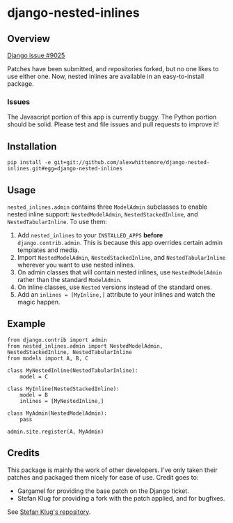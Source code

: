 # django-nested-inlines

## Overview

[Django issue #9025](http://code.djangoproject.com/ticket/9025)

Patches have been submitted, and repositories forked, but no one likes to use
either one. Now, nested inlines are available in an easy-to-install package.

### Issues

The Javascript portion of this app is currently buggy. The Python portion
should be solid. Please test and file issues and pull requests to improve
it!

## Installation

`pip install -e git+git://github.com/alexwhittemore/django-nested-inlines.git#egg=django-nested-inlines`

## Usage

`nested_inlines.admin` contains three `ModelAdmin` subclasses to enable
nested inline support: `NestedModelAdmin`, `NestedStackedInline`, and
`NestedTabularInline`. To use them:

1. Add `nested_inlines` to your `INSTALLED_APPS` **before**
`django.contrib.admin`. This is because this app overrides certain admin
templates and media.
2. Import `NestedModelAdmin`, `NestedStackedInline`, and `NestedTabularInline`
wherever you want to use nested inlines.
3. On admin classes that will contain nested inlines, use `NestedModelAdmin`
rather than the standard `ModelAdmin`.
4. On inline classes, use `Nested` versions instead of the standard ones.
5. Add an `inlines = [MyInline,]` attribute to your inlines and watch the
magic happen.

## Example

	from django.contrib import admin
	from nested_inlines.admin import NestedModelAdmin, NestedStackedInline, NestedTabularInline
	from models import A, B, C
	
	class MyNestedInline(NestedTabularInline):
		model = C
	
	class MyInline(NestedStackedInline):
		model = B
		inlines = [MyNestedInline,]
	
	class MyAdmin(NestedModelAdmin):
		pass
	
	admin.site.register(A, MyAdmin)

## Credits

This package is mainly the work of other developers. I've only taken their
patches and packaged them nicely for ease of use. Credit goes to:

- Gargamel for providing the base patch on the Django ticket.
- Stefan Klug for providing a fork with the patch applied, and for bugfixes.

See [Stefan Klug's repository](https://github.com/stefanklug/django/tree/nested-inline-support-1.5.x).
